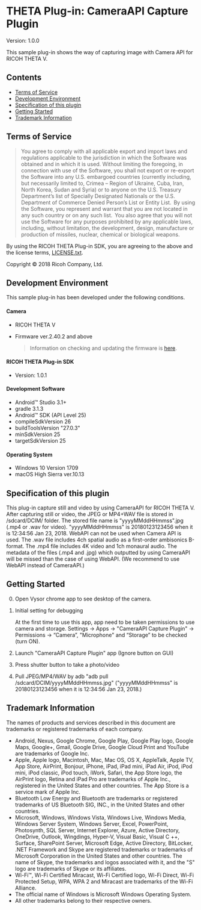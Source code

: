 # THETA Plug-in: CameraAPI Capture Plugin

Version: 1.0.0

This sample plug-in shows the way of capturing image with Camera API for RICOH THETA V.

## Contents

* [Terms of Service](#terms)
* [Development Environment](#requirements)
* [Specification of this plugin](#specification)
* [Getting Started](#started)
* [Trademark Information](#trademark)

<a name="terms"></a>
## Terms of Service

> You agree to comply with all applicable export and import laws and regulations applicable to the jurisdiction in which the Software was obtained and in which it is used. Without limiting the foregoing, in connection with use of the Software, you shall not export or re-export the Software  into any U.S. embargoed countries (currently including, but necessarily limited to, Crimea – Region of Ukraine, Cuba, Iran, North Korea, Sudan and Syria) or  to anyone on the U.S. Treasury Department’s list of Specially Designated Nationals or the U.S. Department of Commerce Denied Person’s List or Entity List.  By using the Software, you represent and warrant that you are not located in any such country or on any such list.  You also agree that you will not use the Software for any purposes prohibited by any applicable laws, including, without limitation, the development, design, manufacture or production of missiles, nuclear, chemical or biological weapons.

By using the RICOH THETA Plug-in SDK, you are agreeing to the above and the license terms, [LICENSE.txt](LICENSE.txt).

Copyright &copy; 2018 Ricoh Company, Ltd.

<a name="requirements"></a>
## Development Environment

This sample plug-in has been developed under the following conditions.

#### Camera

* RICOH THETA V
* Firmware ver.2.40.2 and above

    > Information on checking and updating the firmware is [here](https://theta360.com/en/support/manual/v/content/pc/pc_09.html).

#### RICOH THETA Plug-in SDK
* Version: 1.0.1

#### Development Software

* Android&trade; Studio 3.1+
* gradle 3.1.3
* Android&trade; SDK (API Level 25)
* compileSdkVersion 26
* buildToolsVersion "27.0.3"
* minSdkVersion 25
* targetSdkVersion 25

#### Operating System

* Windows 10 Version 1709
* macOS High Sierra ver.10.13

<a name="specification"></a>
## Specification of this plugin
This plug-in capture still and video by using CameraAPI for RICOH THETA V.
After capturing still or video, the JPEG or MP4+WAV file is stored in /sdcard/DCIM/ folder.
The stored file name is "yyyyMMddHHmmss".jpg (.mp4 or .wav for video). "yyyyMMddHHmmss" is 20180123123456 when it is 12:34:56 Jan 23, 2018.
WebAPI can not be used when Camera API is used.
The .wav file includes 4ch spatial audio as a first-order ambisonics B-format.
The .mp4 file includes 4K video and 1ch monaural audio.
The metadata of the files (.mp4 and .jpg) which outputted by using CameraAPI will be missed than the case of using WebAPI. (We recommend to use WebAPI instead of CameraAPI.)

<a name="started"></a>
## Getting Started

0. Open Vysor chrome app to see desktop of the camera.
1. Initial setting for debugging

    At the first time to use this app, app need to be taken permissions to use camera and storage.
    Settings → Apps → "CameraAPI Capture Plugin" → Permissions →
      “Camera”, "Microphone" and “Storage” to be checked (turn ON).

2. Launch "CameraAPI Capture Plugin" app
    (Ignore button on GUI)
3. Press shutter button to take a photo/video
4. Pull JPEG/MP4/WAV by adb
    "adb pull /sdcard/DCIM/yyyyMMddHHmmss.jpg" ("yyyyMMddHHmmss" is 20180123123456 when it is 12:34:56 Jan 23, 2018.)

<a name="trademark"></a>
## Trademark Information

The names of products and services described in this document are trademarks or registered trademarks of each company.

* Android, Nexus, Google Chrome, Google Play, Google Play logo, Google Maps, Google+, Gmail, Google Drive, Google Cloud Print and YouTube are trademarks of Google Inc.
* Apple, Apple logo, Macintosh, Mac, Mac OS, OS X, AppleTalk, Apple TV, App Store, AirPrint, Bonjour, iPhone, iPad, iPad mini, iPad Air, iPod, iPod mini, iPod classic, iPod touch, iWork, Safari, the App Store logo, the AirPrint logo, Retina and iPad Pro are trademarks of Apple Inc., registered in the United States and other countries. The App Store is a service mark of Apple Inc.
* Bluetooth Low Energy and Bluetooth are trademarks or registered trademarks of US Bluetooth SIG, INC., in the United States and other countries.
* Microsoft, Windows, Windows Vista, Windows Live, Windows Media, Windows Server System, Windows Server, Excel, PowerPoint, Photosynth, SQL Server, Internet Explorer, Azure, Active Directory, OneDrive, Outlook, Wingdings, Hyper-V, Visual Basic, Visual C ++, Surface, SharePoint Server, Microsoft Edge, Active Directory, BitLocker, .NET Framework and Skype are registered trademarks or trademarks of Microsoft Corporation in the United States and other countries. The name of Skype, the trademarks and logos associated with it, and the "S" logo are trademarks of Skype or its affiliates.
* Wi-Fi™, Wi-Fi Certified Miracast, Wi-Fi Certified logo, Wi-Fi Direct, Wi-Fi Protected Setup, WPA, WPA 2 and Miracast are trademarks of the Wi-Fi Alliance.
* The official name of Windows is Microsoft Windows Operating System.
* All other trademarks belong to their respective owners.
